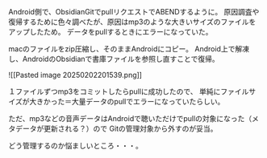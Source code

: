 Android側で、ObsidianGitでpullリクエストでABENDするように。
原因調査や復帰するために色々調べたが、原因はmp3のような大きいサイズのファイルをアップしたため。
データをpullするときにエラーになっていた。

macのファイルをzip圧縮し、そのままAndroidにコピー。
Android上で解凍し、AndroidのObsidianで書庫ファイルを参照し直すことで復帰。

![[Pasted image 20250202201539.png]]

１ファイルずつmp3をコミットしたらpullに成功したので、
単純にファイルサイズが大きかった＝大量データのpullでエラーになっていたらしい。

ただ、mp3などの音声データはAndroidで聴いただけでpullの対象になった（メタデータが更新される？）ので
Gitの管理対象から外すのが妥当。

どう管理するのか悩ましいところ・・・。

